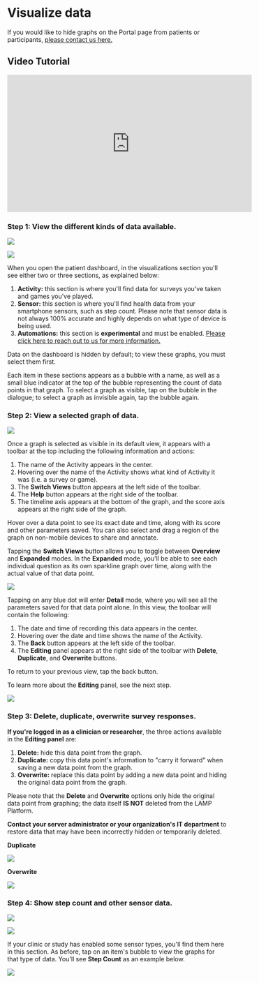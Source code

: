 # Visualize data

If you would like to hide graphs on the Portal page from patients or participants, [please contact us here.](mailto:team@digitalpsych.org)

## Video Tutorial
<iframe width="560" height="315" src="https://www.youtube.com/embed/XJHzGU695YM" title="YouTube video player" frameborder="0" allow="accelerometer; autoplay; clipboard-write; encrypted-media; gyroscope; picture-in-picture" allowfullscreen></iframe>

### Step 1: View the different kinds of data available.

![](assets/Screen_Shot_2020-10-02_at_3.01.26_PM.png)

![](assets/Screen_Shot_2020-10-02_at_3.01.36_PM.png)

When you open the patient dashboard, in the visualizations section you'll see either two or three sections, as explained below:

1. **Activity:** this section is where you'll find data for surveys you've taken and games you've played.
2. **Sensor:** this section is where you'll find health data from your smartphone sensors, such as step count. Please note that sensor data is not always 100% accurate and highly depends on what type of device is being used.
3. **Automations:** this section is **experimental** and must be enabled. [Please click here to reach out to us for more information.](mailto:team@digitalpsych.org)

Data on the dashboard is hidden by default; to view these graphs, you must select them first.

Each item in these sections appears as a bubble with a name, as well as a small blue indicator at the top of the bubble representing the count of data points in that graph. To select a graph as visible, tap on the bubble in the dialogue; to select a graph as invisible again, tap the bubble again.

### Step 2: View a selected graph of data.

![](assets/Screen_Shot_2020-01-31_at_4.59.00_PM.png)

Once a graph is selected as visible in its default view, it appears with a toolbar at the top including the following information and actions:

1. The name of the Activity appears in the center.
2. Hovering over the name of the Activity shows what kind of Activity it was (i.e. a survey or game).
3. The **Switch Views** button appears at the left side of the toolbar.
4. The **Help** button appears at the right side of the toolbar. 
5. The timeline axis appears at the bottom of the graph, and the score axis appears at the right side of the graph.

Hover over a data point to see its exact date and time, along with its score and other parameters saved. You can also select and drag a region of the graph on non-mobile devices to share and annotate.

Tapping the **Switch Views** button allows you to toggle between **Overview** and **Expanded** modes. In the **Expanded** mode, you'll be able to see each individual question as its own sparkline graph over time, along with the actual value of that data point.

![](assets/Screen_Shot_2020-01-31_at_5.00.08_PM.png)

Tapping on any blue dot will enter **Detail** mode, where you will see all the parameters saved for that data point alone. In this view, the toolbar will contain the following: 

1. The date and time of recording this data appears in the center.
2. Hovering over the date and time shows the name of the Activity.
3. The **Back** button appears at the left side of the toolbar.
4. The **Editing** panel appears at the right side of the toolbar with **Delete**, **Duplicate**, and **Overwrite** buttons.

To return to your previous view, tap the back button.

To learn more about the **Editing** panel, see the next step.

![](assets/Screen_Shot_2020-01-31_at_4.59.31_PM.png)

### Step 3: Delete, duplicate, overwrite survey responses.

**If you're logged in as a clinician or researcher**, the three actions available in the **Editing panel** are:

1. **Delete:** hide this data point from the graph.
2. **Duplicate:** copy this data point's information to "carry it forward" when saving a new data point from the graph.
3. **Overwrite:** replace this data point by adding a new data point and hiding the original data point from the graph.

Please note that the **Delete** and **Overwrite** options only hide the original data point from graphing; the data itself **IS NOT** deleted from the LAMP Platform. 

**Contact your server administrator or your organization's IT department** to restore data that may have been incorrectly hidden or temporarily deleted.

**Duplicate**

![](assets/Screen_Shot_2020-10-02_at_3.04.16_PM.png)

**Overwrite**

![](assets/Screen_Shot_2020-10-02_at_3.03.50_PM.png)

### Step 4: Show step count and other sensor data.

![](assets/Screen_Shot_2020-10-02_at_3.01.26_PM.png)

![](assets/Screen_Shot_2020-10-02_at_3.01.36_PM.png)

If your clinic or study has enabled some sensor types, you'll find them here in this section. As before, tap on an item's bubble to view the graphs for that type of data. You'll see **Step Count** as an example below. 

![](assets/Screen_Shot_2020-01-31_at_4.57.21_PM.png)
